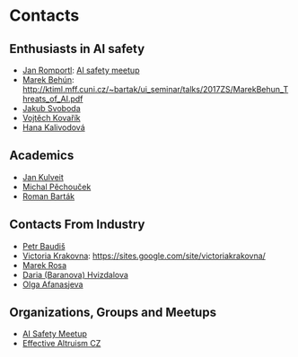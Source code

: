 # Contacts

## Enthusiasts in AI safety

* [Jan Romportl](https://www.linkedin.com/in/janromportl/): [AI safety meetup](https://www.meetup.com/AI-Safety-Meetup)
* [Marek Behún](http://blackhole.sk/~kabel/): http://ktiml.mff.cuni.cz/~bartak/ui_seminar/talks/2017ZS/MarekBehun_Threats_of_AI.pdf
* [Jakub Svoboda](https://www.linkedin.com/in/jakub-svoboda-882335154/)
* [Vojtěch Kovařík](https://www.linkedin.com/in/vojta-kovarik-12b51a154/)
* [Hana Kalivodová](https://www.linkedin.com/in/hanakalivodova/)

## Academics

* [Jan Kulveit](https://www.linkedin.com/in/kulveit/)
* [Michal Pěchouček](https://www.linkedin.com/in/pechoucek/)
* [Roman Barták](https://www.linkedin.com/in/roman-barták-7337897/)

## Contacts From Industry

* [Petr Baudiš](https://www.linkedin.com/in/petr-baudis-906a213/)
* [Victoria Krakovna](https://www.linkedin.com/in/vkrakovna/): https://sites.google.com/site/victoriakrakovna/
* [Marek Rosa](https://www.linkedin.com/in/marekrosa1/)
* [Daria (Baranova) Hvizdalova](https://www.linkedin.com/in/darya-hvizdalova/)
* [Olga Afanasjeva](https://www.linkedin.com/in/afanasjevaolga/)

## Organizations, Groups and Meetups

* [AI Safety Meetup](https://www.meetup.com/AI-Safety-Meetup/)
* [Effective Altruism CZ](http://efektivni-altruismus.cz/o-ea/)
